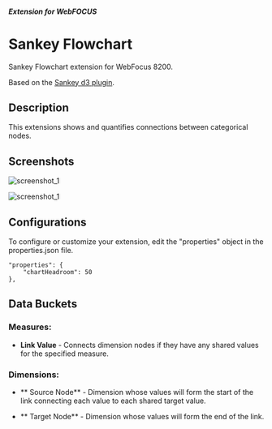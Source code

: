 ##### Extension for WebFOCUS 

# Sankey Flowchart

Sankey Flowchart extension for WebFocus 8200.

Based on the [Sankey d3 plugin](https://github.com/d3/d3-sankey).

## Description

This extensions shows and quantifies connections between categorical nodes.

## Screenshots

![screenshot_1](https://github.com/ibi/wf-extensions-chart/blob/master/com.ibi.sankey/screenshots/sankey1.png)

![screenshot_1](https://github.com/ibi/wf-extensions-chart/blob/master/com.ibi.sankey/screenshots/sankey2.png)

## Configurations

To configure or customize your extension, edit the "properties" object in the properties.json file.

	"properties": {
		"chartHeadroom": 50
	},

## Data Buckets

### Measures:

* **Link Value** - Connects dimension nodes if they have any shared values for the specified measure.

### Dimensions:

* ** Source Node** - Dimension whose values will form the start of the link connecting each value to each shared target value. 

* ** Target Node** - Dimension whose values will form the end of the link.